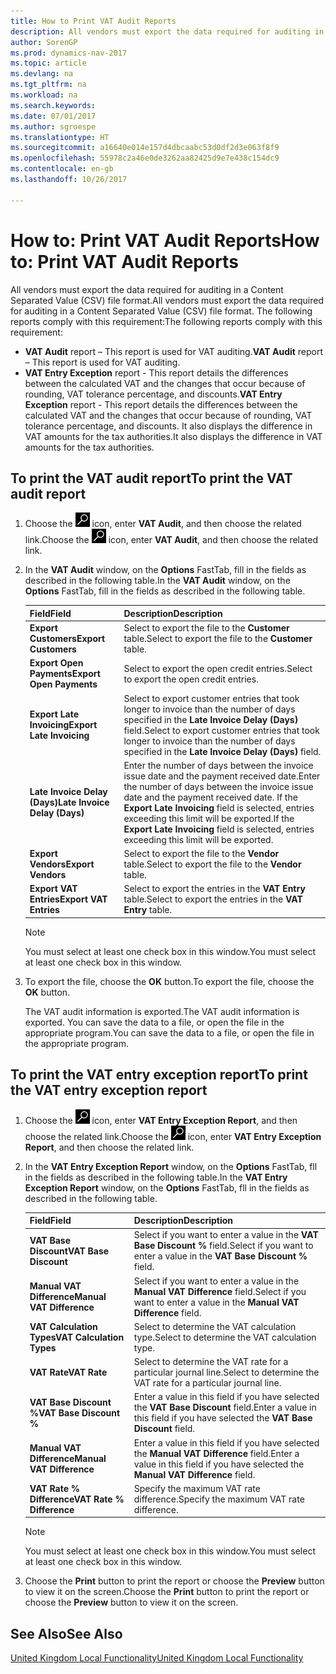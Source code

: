```yaml
---
title: How to Print VAT Audit Reports
description: All vendors must export the data required for auditing in a Content Separated Value (CSV) file format.
author: SorenGP
ms.prod: dynamics-nav-2017
ms.topic: article
ms.devlang: na
ms.tgt_pltfrm: na
ms.workload: na
ms.search.keywords: 
ms.date: 07/01/2017
ms.author: sgroespe
ms.translationtype: HT
ms.sourcegitcommit: a16640e014e157d4dbcaabc53d0df2d3e063f8f9
ms.openlocfilehash: 55978c2a46e0de3262aa82425d9e7e438c154dc9
ms.contentlocale: en-gb
ms.lasthandoff: 10/26/2017

---
```

# <a name="how-to-print-vat-audit-reports"></a><span data-ttu-id="a6425-103">How to: Print VAT Audit Reports</span><span class="sxs-lookup"><span data-stu-id="a6425-103">How to: Print VAT Audit Reports</span></span>
<span data-ttu-id="a6425-104">All vendors must export the data required for auditing in a Content Separated Value (CSV) file format.</span><span class="sxs-lookup"><span data-stu-id="a6425-104">All vendors must export the data required for auditing in a Content Separated Value (CSV) file format.</span></span> <span data-ttu-id="a6425-105">The following reports comply with this requirement:</span><span class="sxs-lookup"><span data-stu-id="a6425-105">The following reports comply with this requirement:</span></span>  

-   <span data-ttu-id="a6425-106">**VAT Audit**  report – This report is used for VAT auditing.</span><span class="sxs-lookup"><span data-stu-id="a6425-106">**VAT Audit**  report – This report is used for VAT auditing.</span></span>  
-   <span data-ttu-id="a6425-107">**VAT Entry Exception** report - This report details the differences between the calculated VAT and the changes that occur because of rounding, VAT tolerance percentage, and discounts.</span><span class="sxs-lookup"><span data-stu-id="a6425-107">**VAT Entry Exception** report - This report details the differences between the calculated VAT and the changes that occur because of rounding, VAT tolerance percentage, and discounts.</span></span> <span data-ttu-id="a6425-108">It also displays the difference in VAT amounts for the tax authorities.</span><span class="sxs-lookup"><span data-stu-id="a6425-108">It also displays the difference in VAT amounts for the tax authorities.</span></span>  

## <a name="to-print-the-vat-audit-report"></a><span data-ttu-id="a6425-109">To print the VAT audit report</span><span class="sxs-lookup"><span data-stu-id="a6425-109">To print the VAT audit report</span></span>  

1.  <span data-ttu-id="a6425-110">Choose the ![Search for Page or Report](../../media/ui-search/search_small.png "Search for Page or Report icon") icon, enter **VAT Audit**, and then choose the related link.</span><span class="sxs-lookup"><span data-stu-id="a6425-110">Choose the ![Search for Page or Report](../../media/ui-search/search_small.png "Search for Page or Report icon") icon, enter **VAT Audit**, and then choose the related link.</span></span>  
2.  <span data-ttu-id="a6425-111">In the **VAT Audit** window, on the **Options** FastTab, fill in the fields as described in the following table.</span><span class="sxs-lookup"><span data-stu-id="a6425-111">In the **VAT Audit** window, on the **Options** FastTab, fill in the fields as described in the following table.</span></span>  

    |<span data-ttu-id="a6425-112">Field</span><span class="sxs-lookup"><span data-stu-id="a6425-112">Field</span></span>|<span data-ttu-id="a6425-113">Description</span><span class="sxs-lookup"><span data-stu-id="a6425-113">Description</span></span>|  
    |---------------------------------|---------------------------------------|  
    |<span data-ttu-id="a6425-114">**Export Customers**</span><span class="sxs-lookup"><span data-stu-id="a6425-114">**Export Customers**</span></span>|<span data-ttu-id="a6425-115">Select to export the file to the **Customer** table.</span><span class="sxs-lookup"><span data-stu-id="a6425-115">Select to export the file to the **Customer** table.</span></span>|  
    |<span data-ttu-id="a6425-116">**Export Open Payments**</span><span class="sxs-lookup"><span data-stu-id="a6425-116">**Export Open Payments**</span></span>|<span data-ttu-id="a6425-117">Select to export the open credit entries.</span><span class="sxs-lookup"><span data-stu-id="a6425-117">Select to export the open credit entries.</span></span>|  
    |<span data-ttu-id="a6425-118">**Export Late Invoicing**</span><span class="sxs-lookup"><span data-stu-id="a6425-118">**Export Late Invoicing**</span></span>|<span data-ttu-id="a6425-119">Select to export customer entries that took longer to invoice than the number of days specified in the **Late Invoice Delay (Days)** field.</span><span class="sxs-lookup"><span data-stu-id="a6425-119">Select to export customer entries that took longer to invoice than the number of days specified in the **Late Invoice Delay (Days)** field.</span></span>|  
    |<span data-ttu-id="a6425-120">**Late Invoice Delay (Days)**</span><span class="sxs-lookup"><span data-stu-id="a6425-120">**Late Invoice Delay (Days)**</span></span>|<span data-ttu-id="a6425-121">Enter the number of days between the invoice issue date and the payment received date.</span><span class="sxs-lookup"><span data-stu-id="a6425-121">Enter the number of days between the invoice issue date and the payment received date.</span></span> <span data-ttu-id="a6425-122">If the **Export Late Invoicing** field is selected, entries exceeding this limit will be exported.</span><span class="sxs-lookup"><span data-stu-id="a6425-122">If the **Export Late Invoicing** field is selected, entries exceeding this limit will be exported.</span></span>|  
    |<span data-ttu-id="a6425-123">**Export Vendors**</span><span class="sxs-lookup"><span data-stu-id="a6425-123">**Export Vendors**</span></span>|<span data-ttu-id="a6425-124">Select to export the file to the **Vendor** table.</span><span class="sxs-lookup"><span data-stu-id="a6425-124">Select to export the file to the **Vendor** table.</span></span>|  
    |<span data-ttu-id="a6425-125">**Export VAT Entries**</span><span class="sxs-lookup"><span data-stu-id="a6425-125">**Export VAT Entries**</span></span>|<span data-ttu-id="a6425-126">Select to export the entries in the **VAT Entry** table.</span><span class="sxs-lookup"><span data-stu-id="a6425-126">Select to export the entries in the **VAT Entry** table.</span></span>|  

    > [!NOTE]  
    >  <span data-ttu-id="a6425-127">You must select at least one check box in this window.</span><span class="sxs-lookup"><span data-stu-id="a6425-127">You must select at least one check box in this window.</span></span>  

3.  <span data-ttu-id="a6425-128">To export the file, choose the **OK** button.</span><span class="sxs-lookup"><span data-stu-id="a6425-128">To export the file, choose the **OK** button.</span></span>  

    <span data-ttu-id="a6425-129">The VAT audit information is exported.</span><span class="sxs-lookup"><span data-stu-id="a6425-129">The VAT audit information is exported.</span></span> <span data-ttu-id="a6425-130">You can save the data to a file, or open the file in the appropriate program.</span><span class="sxs-lookup"><span data-stu-id="a6425-130">You can save the data to a file, or open the file in the appropriate program.</span></span>  

## <a name="to-print-the-vat-entry-exception-report"></a><span data-ttu-id="a6425-131">To print the VAT entry exception report</span><span class="sxs-lookup"><span data-stu-id="a6425-131">To print the VAT entry exception report</span></span>  

1.  <span data-ttu-id="a6425-132">Choose the ![Search for Page or Report](../../media/ui-search/search_small.png "Search for Page or Report icon") icon, enter **VAT Entry Exception Report**, and then choose the related link.</span><span class="sxs-lookup"><span data-stu-id="a6425-132">Choose the ![Search for Page or Report](../../media/ui-search/search_small.png "Search for Page or Report icon") icon, enter **VAT Entry Exception Report**, and then choose the related link.</span></span>  
2.  <span data-ttu-id="a6425-133">In the **VAT Entry Exception Report** window, on the **Options** FastTab, fll in the fields as described in the following table.</span><span class="sxs-lookup"><span data-stu-id="a6425-133">In the **VAT Entry Exception Report** window, on the **Options** FastTab, fll in the fields as described in the following table.</span></span>  

    |<span data-ttu-id="a6425-134">Field</span><span class="sxs-lookup"><span data-stu-id="a6425-134">Field</span></span>|<span data-ttu-id="a6425-135">Description</span><span class="sxs-lookup"><span data-stu-id="a6425-135">Description</span></span>|  
    |---------------------------------|---------------------------------------|  
    |<span data-ttu-id="a6425-136">**VAT Base Discount**</span><span class="sxs-lookup"><span data-stu-id="a6425-136">**VAT Base Discount**</span></span>|<span data-ttu-id="a6425-137">Select if you want to enter a value in the **VAT Base Discount %** field.</span><span class="sxs-lookup"><span data-stu-id="a6425-137">Select if you want to enter a value in the **VAT Base Discount %** field.</span></span>|  
    |<span data-ttu-id="a6425-138">**Manual VAT Difference**</span><span class="sxs-lookup"><span data-stu-id="a6425-138">**Manual VAT Difference**</span></span>|<span data-ttu-id="a6425-139">Select if you want to enter a value in the **Manual VAT Difference** field.</span><span class="sxs-lookup"><span data-stu-id="a6425-139">Select if you want to enter a value in the **Manual VAT Difference** field.</span></span>|  
    |<span data-ttu-id="a6425-140">**VAT Calculation Types**</span><span class="sxs-lookup"><span data-stu-id="a6425-140">**VAT Calculation Types**</span></span>|<span data-ttu-id="a6425-141">Select to determine the VAT calculation type.</span><span class="sxs-lookup"><span data-stu-id="a6425-141">Select to determine the VAT calculation type.</span></span>|  
    |<span data-ttu-id="a6425-142">**VAT Rate**</span><span class="sxs-lookup"><span data-stu-id="a6425-142">**VAT Rate**</span></span>|<span data-ttu-id="a6425-143">Select to determine the VAT rate for a particular journal line.</span><span class="sxs-lookup"><span data-stu-id="a6425-143">Select to determine the VAT rate for a particular journal line.</span></span>|  
    |<span data-ttu-id="a6425-144">**VAT Base Discount %**</span><span class="sxs-lookup"><span data-stu-id="a6425-144">**VAT Base Discount %**</span></span>|<span data-ttu-id="a6425-145">Enter a value in this field if you have selected the **VAT Base Discount** field.</span><span class="sxs-lookup"><span data-stu-id="a6425-145">Enter a value in this field if you have selected the **VAT Base Discount** field.</span></span>|  
    |<span data-ttu-id="a6425-146">**Manual VAT Difference**</span><span class="sxs-lookup"><span data-stu-id="a6425-146">**Manual VAT Difference**</span></span>|<span data-ttu-id="a6425-147">Enter a value in this field if you have selected the **Manual VAT Difference** field.</span><span class="sxs-lookup"><span data-stu-id="a6425-147">Enter a value in this field if you have selected the **Manual VAT Difference** field.</span></span>|  
    |<span data-ttu-id="a6425-148">**VAT Rate % Difference**</span><span class="sxs-lookup"><span data-stu-id="a6425-148">**VAT Rate % Difference**</span></span>|<span data-ttu-id="a6425-149">Specify the maximum VAT rate difference.</span><span class="sxs-lookup"><span data-stu-id="a6425-149">Specify the maximum VAT rate difference.</span></span>|  

    > [!NOTE]  
    >  <span data-ttu-id="a6425-150">You must select at least one check box in this window.</span><span class="sxs-lookup"><span data-stu-id="a6425-150">You must select at least one check box in this window.</span></span>  

3.  <span data-ttu-id="a6425-151">Choose the **Print** button to print the report or choose the **Preview** button to view it on the screen.</span><span class="sxs-lookup"><span data-stu-id="a6425-151">Choose the **Print** button to print the report or choose the **Preview** button to view it on the screen.</span></span>  

## <a name="see-also"></a><span data-ttu-id="a6425-152">See Also</span><span class="sxs-lookup"><span data-stu-id="a6425-152">See Also</span></span>  
[<span data-ttu-id="a6425-153">United Kingdom Local Functionality</span><span class="sxs-lookup"><span data-stu-id="a6425-153">United Kingdom Local Functionality</span></span>](united-kingdom-local-functionality.md)

